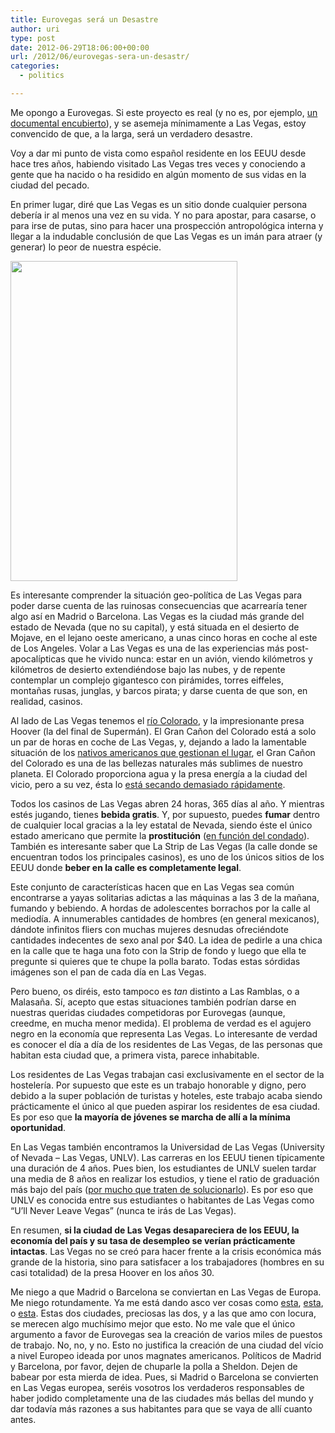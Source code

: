 ```yaml
---
title: Eurovegas será un Desastre
author: uri
type: post
date: 2012-06-29T18:06:00+00:00
url: /2012/06/eurovegas-sera-un-desastr/
categories:
  - politics

---
```

Me opongo a Eurovegas. Si este proyecto es real (y no es, por ejemplo, [un documental encubierto][1]), y se asemeja mínimamente a Las Vegas, estoy convencido de que, a la larga, será un verdadero desastre.

Voy a dar mi punto de vista como español residente en los EEUU desde hace tres años, habiendo visitado Las Vegas tres veces y conociendo a gente que ha nacido o ha residido en algún momento de sus vidas en la ciudad del pecado.

En primer lugar, diré que Las Vegas es un sitio donde cualquier persona debería ir al menos una vez en su vida. Y no para apostar, para casarse, o para irse de putas, sino para hacer una prospección antropológica interna y llegar a la indudable conclusión de que Las Vegas es un imán para atraer (y generar) lo peor de nuestra espécie.

[<img src="/wp-content/uploads/2012/06/vegas8989-copy1.jpg" alt="" title="vegas8989 copy" width="363" height="512" class="aligncenter size-full wp-image-1586" />][2]

Es interesante comprender la situación geo-política de Las Vegas para poder darse cuenta de las ruinosas consecuencias que acarrearía tener algo así en Madrid o Barcelona. Las Vegas es la ciudad más grande del estado de Nevada (que no su capital), y está situada en el desierto de Mojave, en el lejano oeste americano, a unas cinco horas en coche al este de Los Angeles. Volar a Las Vegas es una de las experiencias más post-apocalípticas que he vivido nunca: estar en un avión, viendo kilómetros y kilómetros de desierto extendiéndose bajo las nubes, y de repente contemplar un complejo gigantesco con pirámides, torres eiffeles, montañas rusas, junglas, y barcos pirata; y darse cuenta de que son, en realidad, casinos. 

Al lado de Las Vegas tenemos el [río Colorado][3], y la impresionante presa Hoover (la del final de Supermán). El Gran Cañon del Colorado está a solo un par de horas en coche de Las Vegas, y, dejando a lado la lamentable situación de los [nativos americanos que gestionan el lugar][4], el Gran Cañon del Colorado es una de las bellezas naturales más sublimes de nuestro planeta. El Colorado proporciona agua y la presa energía a la ciudad del vicio, pero a su vez, ésta lo [está secando demasiado rápidamente][5].

Todos los casinos de Las Vegas abren 24 horas, 365 días al año. Y mientras estés jugando, tienes **bebida gratis**. Y, por supuesto, puedes **fumar** dentro de cualquier local gracias a la ley estatal de Nevada, siendo éste el único estado americano que permite la **prostitución** ([en función del condado][6]). También es interesante saber que La Strip de Las Vegas (la calle donde se encuentran todos los principales casinos), es uno de los únicos sitios de los EEUU donde **beber en la calle es completamente legal**.

Este conjunto de características hacen que en Las Vegas sea común encontrarse a yayas solitarias adictas a las máquinas a las 3 de la mañana, fumando y bebiendo. A hordas de adolescentes borrachos por la calle al mediodía. A innumerables cantidades de hombres (en general mexicanos), dándote infinitos fliers con muchas mujeres desnudas ofreciéndote cantidades indecentes de sexo anal por $40. La idea de pedirle a una chica en la calle que te haga una foto con la Strip de fondo y luego que ella te pregunte si quieres que te chupe la polla barato. Todas estas sórdidas imágenes son el pan de cada día en Las Vegas.

Pero bueno, os diréis, esto tampoco es _tan_ distinto a Las Ramblas, o a Malasaña. Sí, acepto que estas situaciones también podrían darse en nuestras queridas ciudades competidoras por Eurovegas (aunque, creedme, en mucha menor medida). El problema de verdad es el agujero negro en la economía que representa Las Vegas. Lo interesante de verdad es conocer el día a día de los residentes de Las Vegas, de las personas que habitan esta ciudad que, a primera vista, parece inhabitable.

Los residentes de Las Vegas trabajan casi exclusivamente en el sector de la hostelería. Por supuesto que este es un trabajo honorable y digno, pero debido a la super población de turistas y hoteles, este trabajo acaba siendo prácticamente el único al que pueden aspirar los residentes de esa ciudad. Es por eso que **la mayoría de jóvenes se marcha de allí a la mínima oportunidad**.

En Las Vegas también encontramos la Universidad de Las Vegas (University of Nevada &#8211; Las Vegas, UNLV). Las carreras en los EEUU tienen típicamente una duración de 4 años. Pues bien, los estudiantes de UNLV suelen tardar una media de 8 años en realizar los estudios, y tiene el ratio de graduación más bajo del país ([por mucho que traten de solucionarlo][7]). Es por eso que UNLV es conocida entre sus estudiantes o habitantes de Las Vegas como &#8220;U&#8217;ll Never Leave Vegas&#8221; (nunca te irás de Las Vegas).

En resumen, **si la ciudad de Las Vegas desapareciera de los EEUU, la economía del país y su tasa de desempleo se verían prácticamente intactas**. Las Vegas no se creó para hacer frente a la crisis económica más grande de la historia, sino para satisfacer a los trabajadores (hombres en su casi totalidad) de la presa Hoover en los años 30.

Me niego a que Madrid o Barcelona se conviertan en Las Vegas de Europa. Me niego rotundamente. Ya me está dando asco ver cosas como [esta][8], [esta][9], o [esta][10]. Estas dos ciudades, preciosas las dos, y a las que amo con locura, se merecen algo muchísimo mejor que esto. No me vale que el único argumento a favor de Eurovegas sea la creación de varios miles de puestos de trabajo. No, no, y no. Esto no justifica la creación de una ciudad del vício a nivel Europeo ideada por unos magnates americanos. Políticos de Madrid y Barcelona, por favor, dejen de chuparle la polla a Sheldon. Dejen de babear por esta mierda de idea. Pues, si Madrid o Barcelona se convierten en Las Vegas europea, seréis vosotros los verdaderos responsables de haber jodido completamente una de las ciudades más bellas del mundo y dar todavía más razones a sus habitantes para que se vaya de allí cuanto antes.

 [1]: http://www.elperiodico.com/es/noticias/opinion/resacon-eurovegas-pelicula-1992381
 [2]: /wp-content/uploads/2012/06/vegas8989-copy1.jpg
 [3]: http://es.wikipedia.org/wiki/R%C3%ADo_Colorado
 [4]: http://www.havasupai-nsn.gov/
 [5]: http://www.smithsonianmag.com/science-nature/The-Colorado-River-Runs-Dry.html
 [6]: http://en.wikipedia.org/wiki/Prostitution_in_Nevada
 [7]: http://www.lasvegassun.com/news/2005/jan/28/unlv-tries-to-deal-with-low-graduation-rates/
 [8]: http://www.20minutos.es/noticia/1522779/0/aguirre/eurovegas/fumar/
 [9]: http://ccaa.elpais.com/ccaa/2012/02/21/catalunya/1329859776_018269.html
 [10]: http://euro-vegas.cat/